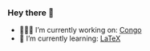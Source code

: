 ### Hey there 👋

- 👨🏻‍💻 I’m currently working on: [Congo](https://github.com/jpanther/congo)
- 🌱 I’m currently learning: [LaTeX](https://www.latex-project.org)

